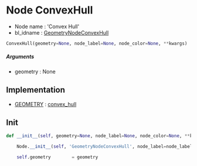 # Node ConvexHull

- Node name : 'Convex Hull'
- bl_idname : [GeometryNodeConvexHull](https://docs.blender.org/api/current/bpy.types.GeometryNodeConvexHull.html)


``` python
ConvexHull(geometry=None, node_label=None, node_color=None, **kwargs)
```
##### Arguments

- geometry : None

## Implementation

- [GEOMETRY](/docs/GeoNodes/socket_GEOMETRY.md) : [convex_hull](/docs/GeoNodes/socket_GEOMETRY.md#convex_hull)

## Init

``` python
def __init__(self, geometry=None, node_label=None, node_color=None, **kwargs):

    Node.__init__(self, 'GeometryNodeConvexHull', node_label=node_label, node_color=node_color, **kwargs)

    self.geometry        = geometry
```
